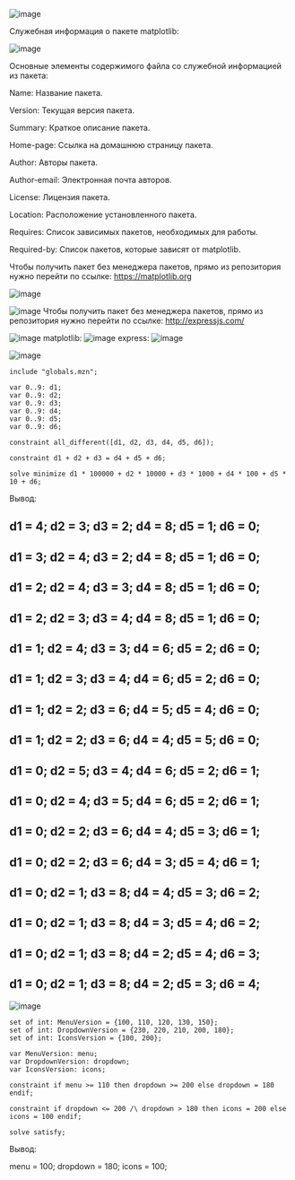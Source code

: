 ![image](https://github.com/user-attachments/assets/6c158b97-4e3c-4d2c-95ec-cce019e96037)

Служебная информация о пакете matplotlib:

![image](https://github.com/user-attachments/assets/27c588c9-7667-4c9b-90d6-5b7cb1b36560)

Основные элементы содержимого файла со служебной информацией из пакета:

Name: Название пакета.

Version: Текущая версия пакета.

Summary: Краткое описание пакета.

Home-page: Ссылка на домашнюю страницу пакета.

Author: Авторы пакета.

Author-email: Электронная почта авторов.

License: Лицензия пакета.

Location: Расположение установленного пакета.

Requires: Список зависимых пакетов, необходимых для работы.

Required-by: Список пакетов, которые зависят от matplotlib.

Чтобы получить пакет без менеджера пакетов, прямо из репозитория нужно перейти по ссылке: https://matplotlib.org




![image](https://github.com/user-attachments/assets/b1061b22-8d0c-428c-8bb1-d1fdf2b4bb1a)

![image](https://github.com/user-attachments/assets/055cea4b-127d-4e35-a900-5ffc04a2ee96)
Чтобы получить пакет без менеджера пакетов, прямо из репозитория нужно перейти по ссылке: http://expressjs.com/


![image](https://github.com/user-attachments/assets/775ce48d-2319-4157-aadb-a7695dfe8cc4)
matplotlib:
![image](https://github.com/user-attachments/assets/dff1d6ee-af31-4c7a-ac5d-f341b1cfa275)
express:
![image](https://github.com/user-attachments/assets/5d069fae-e8d6-4b65-91fd-15d415d46529)




![image](https://github.com/user-attachments/assets/711c54e7-302a-460f-9cff-81584ba07e76)

```MiniZinc
include "globals.mzn";

var 0..9: d1;  
var 0..9: d2; 
var 0..9: d3;  
var 0..9: d4; 
var 0..9: d5;  
var 0..9: d6; 

constraint all_different([d1, d2, d3, d4, d5, d6]);

constraint d1 + d2 + d3 = d4 + d5 + d6;  

solve minimize d1 * 100000 + d2 * 10000 + d3 * 1000 + d4 * 100 + d5 * 10 + d6;
```
Вывод:

d1 = 4;
d2 = 3;
d3 = 2;
d4 = 8;
d5 = 1;
d6 = 0;
----------
d1 = 3;
d2 = 4;
d3 = 2;
d4 = 8;
d5 = 1;
d6 = 0;
----------
d1 = 2;
d2 = 4;
d3 = 3;
d4 = 8;
d5 = 1;
d6 = 0;
----------
d1 = 2;
d2 = 3;
d3 = 4;
d4 = 8;
d5 = 1;
d6 = 0;
----------
d1 = 1;
d2 = 4;
d3 = 3;
d4 = 6;
d5 = 2;
d6 = 0;
----------
d1 = 1;
d2 = 3;
d3 = 4;
d4 = 6;
d5 = 2;
d6 = 0;
----------
d1 = 1;
d2 = 2;
d3 = 6;
d4 = 5;
d5 = 4;
d6 = 0;
----------
d1 = 1;
d2 = 2;
d3 = 6;
d4 = 4;
d5 = 5;
d6 = 0;
----------
d1 = 0;
d2 = 5;
d3 = 4;
d4 = 6;
d5 = 2;
d6 = 1;
----------
d1 = 0;
d2 = 4;
d3 = 5;
d4 = 6;
d5 = 2;
d6 = 1;
----------
d1 = 0;
d2 = 2;
d3 = 6;
d4 = 4;
d5 = 3;
d6 = 1;
----------
d1 = 0;
d2 = 2;
d3 = 6;
d4 = 3;
d5 = 4;
d6 = 1;
----------
d1 = 0;
d2 = 1;
d3 = 8;
d4 = 4;
d5 = 3;
d6 = 2;
----------
d1 = 0;
d2 = 1;
d3 = 8;
d4 = 3;
d5 = 4;
d6 = 2;
----------
d1 = 0;
d2 = 1;
d3 = 8;
d4 = 2;
d5 = 4;
d6 = 3;
----------
d1 = 0;
d2 = 1;
d3 = 8;
d4 = 2;
d5 = 3;
d6 = 4;
----------


![image](https://github.com/user-attachments/assets/705ffa7e-89cb-485e-89be-3dcf5e3b2891)

```MiniZinc
set of int: MenuVersion = {100, 110, 120, 130, 150};
set of int: DropdownVersion = {230, 220, 210, 200, 180};
set of int: IconsVersion = {100, 200};

var MenuVersion: menu;
var DropdownVersion: dropdown;
var IconsVersion: icons;

constraint if menu >= 110 then dropdown >= 200 else dropdown = 180 endif;

constraint if dropdown <= 200 /\ dropdown > 180 then icons = 200 else icons = 100 endif;

solve satisfy;
```

Вывод:

menu = 100;
dropdown = 180;
icons = 100;




